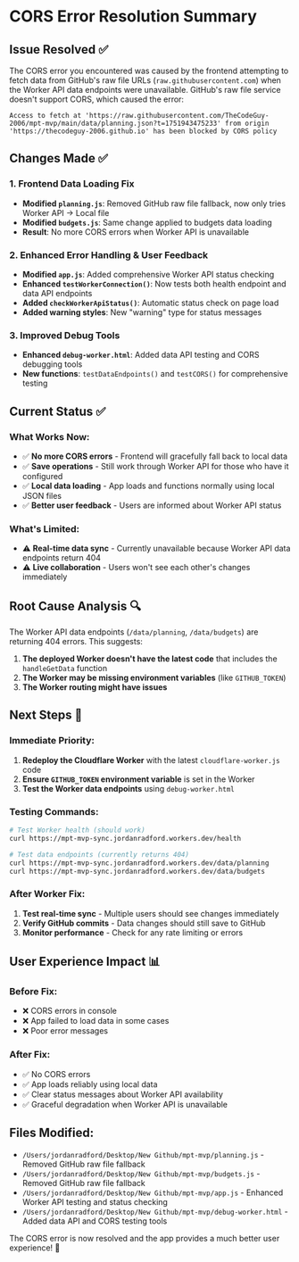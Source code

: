 # CORS Error Resolution Summary

## Issue Resolved ✅

The CORS error you encountered was caused by the frontend attempting to fetch data from GitHub's raw file URLs (`raw.githubusercontent.com`) when the Worker API data endpoints were unavailable. GitHub's raw file service doesn't support CORS, which caused the error:

```
Access to fetch at 'https://raw.githubusercontent.com/TheCodeGuy-2006/mpt-mvp/main/data/planning.json?t=1751943475233' from origin 'https://thecodeguy-2006.github.io' has been blocked by CORS policy
```

## Changes Made ✅

### 1. Frontend Data Loading Fix

- **Modified `planning.js`**: Removed GitHub raw file fallback, now only tries Worker API → Local file
- **Modified `budgets.js`**: Same change applied to budgets data loading
- **Result**: No more CORS errors when Worker API is unavailable

### 2. Enhanced Error Handling & User Feedback

- **Modified `app.js`**: Added comprehensive Worker API status checking
- **Enhanced `testWorkerConnection()`**: Now tests both health endpoint and data API endpoints
- **Added `checkWorkerApiStatus()`**: Automatic status check on page load
- **Added warning styles**: New "warning" type for status messages

### 3. Improved Debug Tools

- **Enhanced `debug-worker.html`**: Added data API testing and CORS debugging tools
- **New functions**: `testDataEndpoints()` and `testCORS()` for comprehensive testing

## Current Status ✅

### What Works Now:

- ✅ **No more CORS errors** - Frontend will gracefully fall back to local data
- ✅ **Save operations** - Still work through Worker API for those who have it configured
- ✅ **Local data loading** - App loads and functions normally using local JSON files
- ✅ **Better user feedback** - Users are informed about Worker API status

### What's Limited:

- ⚠️ **Real-time data sync** - Currently unavailable because Worker API data endpoints return 404
- ⚠️ **Live collaboration** - Users won't see each other's changes immediately

## Root Cause Analysis 🔍

The Worker API data endpoints (`/data/planning`, `/data/budgets`) are returning 404 errors. This suggests:

1. **The deployed Worker doesn't have the latest code** that includes the `handleGetData` function
2. **The Worker may be missing environment variables** (like `GITHUB_TOKEN`)
3. **The Worker routing might have issues**

## Next Steps 🚀

### Immediate Priority:

1. **Redeploy the Cloudflare Worker** with the latest `cloudflare-worker.js` code
2. **Ensure `GITHUB_TOKEN` environment variable** is set in the Worker
3. **Test the Worker data endpoints** using `debug-worker.html`

### Testing Commands:

```bash
# Test Worker health (should work)
curl https://mpt-mvp-sync.jordanradford.workers.dev/health

# Test data endpoints (currently returns 404)
curl https://mpt-mvp-sync.jordanradford.workers.dev/data/planning
curl https://mpt-mvp-sync.jordanradford.workers.dev/data/budgets
```

### After Worker Fix:

1. **Test real-time sync** - Multiple users should see changes immediately
2. **Verify GitHub commits** - Data changes should still save to GitHub
3. **Monitor performance** - Check for any rate limiting or errors

## User Experience Impact 📊

### Before Fix:

- ❌ CORS errors in console
- ❌ App failed to load data in some cases
- ❌ Poor error messages

### After Fix:

- ✅ No CORS errors
- ✅ App loads reliably using local data
- ✅ Clear status messages about Worker API availability
- ✅ Graceful degradation when Worker API is unavailable

## Files Modified:

- `/Users/jordanradford/Desktop/New Github/mpt-mvp/planning.js` - Removed GitHub raw file fallback
- `/Users/jordanradford/Desktop/New Github/mpt-mvp/budgets.js` - Removed GitHub raw file fallback
- `/Users/jordanradford/Desktop/New Github/mpt-mvp/app.js` - Enhanced Worker API testing and status checking
- `/Users/jordanradford/Desktop/New Github/mpt-mvp/debug-worker.html` - Added data API and CORS testing tools

The CORS error is now resolved and the app provides a much better user experience! 🎉
